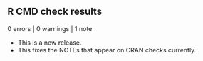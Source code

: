 ## R CMD check results

0 errors | 0 warnings | 1 note

* This is a new release.
* This fixes the NOTEs that appear on CRAN checks currently.

